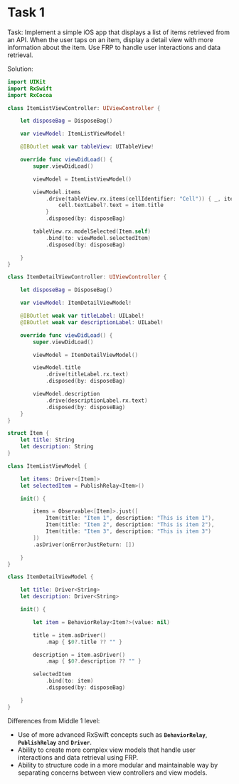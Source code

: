 # Task 1

Task: Implement a simple iOS app that displays a list of items retrieved from an
API. When the user taps on an item, display a detail view with more information
about the item. Use FRP to handle user interactions and data retrieval.

Solution:

```swift
import UIKit
import RxSwift
import RxCocoa

class ItemListViewController: UIViewController {

    let disposeBag = DisposeBag()

    var viewModel: ItemListViewModel!

    @IBOutlet weak var tableView: UITableView!

    override func viewDidLoad() {
        super.viewDidLoad()

        viewModel = ItemListViewModel()

        viewModel.items
            .drive(tableView.rx.items(cellIdentifier: "Cell")) { _, item, cell in
                cell.textLabel?.text = item.title
            }
            .disposed(by: disposeBag)

        tableView.rx.modelSelected(Item.self)
            .bind(to: viewModel.selectedItem)
            .disposed(by: disposeBag)

    }
}

class ItemDetailViewController: UIViewController {

    let disposeBag = DisposeBag()

    var viewModel: ItemDetailViewModel!

    @IBOutlet weak var titleLabel: UILabel!
    @IBOutlet weak var descriptionLabel: UILabel!

    override func viewDidLoad() {
        super.viewDidLoad()

        viewModel = ItemDetailViewModel()

        viewModel.title
            .drive(titleLabel.rx.text)
            .disposed(by: disposeBag)

        viewModel.description
            .drive(descriptionLabel.rx.text)
            .disposed(by: disposeBag)
    }
}

struct Item {
    let title: String
    let description: String
}

class ItemListViewModel {

    let items: Driver<[Item]>
    let selectedItem = PublishRelay<Item>()

    init() {

        items = Observable<[Item]>.just([
            Item(title: "Item 1", description: "This is item 1"),
            Item(title: "Item 2", description: "This is item 2"),
            Item(title: "Item 3", description: "This is item 3")
        ])
        .asDriver(onErrorJustReturn: [])

    }
}

class ItemDetailViewModel {

    let title: Driver<String>
    let description: Driver<String>

    init() {

        let item = BehaviorRelay<Item?>(value: nil)

        title = item.asDriver()
            .map { $0?.title ?? "" }

        description = item.asDriver()
            .map { $0?.description ?? "" }

        selectedItem
            .bind(to: item)
            .disposed(by: disposeBag)

    }
}
```

Differences from Middle 1 level:

-   Use of more advanced RxSwift concepts such as **`BehaviorRelay`**,
    **`PublishRelay`** and **`Driver`**.
-   Ability to create more complex view models that handle user interactions and
    data retrieval using FRP.
-   Ability to structure code in a more modular and maintainable way by
    separating concerns between view controllers and view models.
